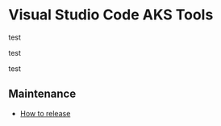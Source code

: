 # Visual Studio Code AKS Tools

test


 test

 test
 
## Maintenance

* [How to release](maintenance/README.md)

